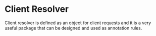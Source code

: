 # Client Resolver

Client resolver is defined as an object for client requests and it is a very useful package that can be designed and used as annotation rules.